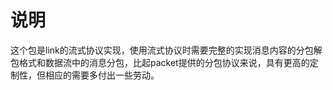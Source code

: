 说明
====

这个包是link的流式协议实现，使用流式协议时需要完整的实现消息内容的分包解包格式和数据流中的消息分包，比起packet提供的分包协议来说，具有更高的定制性，但相应的需要多付出一些劳动。